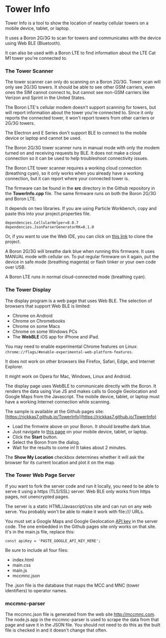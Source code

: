 # Tower Info

Tower Info is a tool to show the location of nearby cellular towers on a mobile device, tablet, or laptop. 

It uses a Boron 2G/3G to scan for towers and communicates with the device using Web BLE (Bluetooth).

It can also be used with a Boron LTE to find information about the LTE Cat M1 tower you're connected to. 

### The Tower Scanner

The tower scanner can only do scanning on a Boron 2G/3G. Tower scan will only see 2G/3G towers. It should be able to see other GSM carriers, even ones the SIM cannot connect to, but cannot see non-GSM carriers like Verizon and Sprint in the United States.

The Boron LTE's cellular modem doesn't support scanning for towers, but will report information about the tower you're connected to. Since it only reports the connected tower, it won't report towers from other carriers or 2G/3G towers.

The Electron and E Series don't support BLE to connect to the mobile device or laptop and cannot be used.

The Boron 2G/3G tower scanner runs in manual mode with only the modem turned on and receiving requests by BLE. It does not make a cloud connection so it can be used to help troubleshoot connectivity issues.

The Boron LTE tower scanner requires a working cloud connection (breathing cyan), so it only works when you already have a working connection, but it can report where your connected tower is.

The firmware can be found in the **src** directory in the Github repository in the **TowerInfo.cpp** file. The same firmware runs on both the Boron 2G/3G and Boron LTE.

It depends on two libraries. If you are using Particle Workbench, copy and paste this into your project.properties file.

```
dependencies.CellularHelper=0.0.7
dependencies.JsonParserGeneratorRK=0.1.0
```

Or, if you want to use the Web IDE, you can click on [this link](https://go.particle.io/shared_apps/5d9aff81688fb200221769e7) to clone the project.

A Boron 2G/3G will breathe dark blue when running this firmware. It uses MANUAL mode with cellular on. To put regular firmware on it again, put the device in safe mode (breathing magenta) or flash tinker or your own code over USB.

A Boron LTE runs in normal cloud-connected mode (breathing cyan).

### The Tower Display

The display program is a web page that uses Web BLE. The selection of browsers that support Web BLE is limited:

- Chrome on Android
- Chrome on Chromebooks
- Chrome on some Macs
- Chrome on some Windows PCs
- The **WebBLE** iOS app for iPhone and iPad.

You may need to enable experimental Chrome features on Linux: `chrome://flags/#enable-experimental-web-platform-features`.

It does not work on other browsers like Firefox, Safari, Edge, and Internet Explorer. 

It might work on Opera for Mac, Windows, Linux and Android. 

The display page uses WebBLE to communicate directly with the Boron. It renders the data using Vue JS and makes calls to Google Geolocation and Google Maps from the Javascript. The mobile device, tablet, or laptop must have a working Internet connection while scanning.

The sample is available at the Github pages site: [https://rickkas7.github.io/TowerInfo](https://rickkas7.github.io/TowerInfo)

- Load the firmwire above on your Boron. It should breathe dark blue.
- Just navigate to [this page](https://rickkas7.github.io/TowerInfo) on your mobile device, tablet, or laptop.
- Click the **Start** button.
- Select the Boron from the dialog.
- Wait for the results to come in! It takes about 2 minutes.

The **Show My Location** checkbox determines whether it will ask the browser for its current location and plot it on the map.

### The Tower Web Page Server

If you want to fork the server code and run it locally, you need to be able to serve it using a https (TLS/SSL) server. Web BLE only works from https pages, not unencrypted pages.

The server is a static HTML/Javascript/css site and can run on any web serve. You probably won't be able to make it work with file:/// URLs.

You must set a Google Maps and Google Geolocation [API key](https://developers.google.com/maps/documentation/javascript/get-api-key) in the server code. The one embedded in the Github pages site only works on that site. It's in the main.js file, replace this:

```
const apiKey = 'PASTE_GOOGLE_API_KEY_HERE';
```

Be sure to include all four files:

- index.html 
- main.css
- main.js
- mccmnc.json

The .json file is the database that maps the MCC and MNC (tower identifiers) to operator names.

### mccmnc-parser

The mccmnc.json file is generated from the web site http://mccmnc.com. The node.js app in the mccmnc-parser is used to scrape the data from that page and save it in the JSON file. You should not need to do this as the built file is checked in and it doesn't change that often.
 